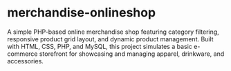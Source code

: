 # merchandise-onlineshop
A simple PHP-based online merchandise shop featuring category filtering, responsive product grid layout, and dynamic product management. Built with HTML, CSS, PHP, and MySQL, this project simulates a basic e-commerce storefront for showcasing and managing apparel, drinkware, and accessories.
